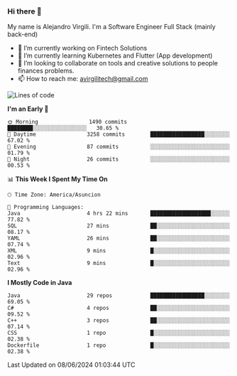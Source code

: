 ### Hi there 👋

My name is Alejandro Virgili. I'm a Software Engineer Full Stack (mainly back-end)


- 🔭 I’m currently working on Fintech Solutions
- 🌱 I’m currently learning Kubernetes and Flutter (App development)
- 👯 I’m looking to collaborate on tools and creative solutions to people finances problems.
- 📫 How to reach me: avirgilitech@gmail.com
  
<!--START_SECTION:waka-->
![Lines of code](https://img.shields.io/badge/From%20Hello%20World%20I%27ve%20Written-559.5%20thousand%20lines%20of%20code-blue)

**I'm an Early 🐤** 

```text
🌞 Morning                1490 commits        ████████░░░░░░░░░░░░░░░░░   30.65 % 
🌆 Daytime                3258 commits        █████████████████░░░░░░░░   67.02 % 
🌃 Evening                87 commits          ░░░░░░░░░░░░░░░░░░░░░░░░░   01.79 % 
🌙 Night                  26 commits          ░░░░░░░░░░░░░░░░░░░░░░░░░   00.53 % 
```


📊 **This Week I Spent My Time On** 

```text
🕑︎ Time Zone: America/Asuncion

💬 Programming Languages: 
Java                     4 hrs 22 mins       ███████████████████░░░░░░   77.82 % 
SQL                      27 mins             ██░░░░░░░░░░░░░░░░░░░░░░░   08.17 % 
YAML                     26 mins             ██░░░░░░░░░░░░░░░░░░░░░░░   07.74 % 
XML                      9 mins              █░░░░░░░░░░░░░░░░░░░░░░░░   02.96 % 
Text                     9 mins              █░░░░░░░░░░░░░░░░░░░░░░░░   02.96 % 
```

**I Mostly Code in Java** 

```text
Java                     29 repos            █████████████████░░░░░░░░   69.05 % 
C#                       4 repos             ██░░░░░░░░░░░░░░░░░░░░░░░   09.52 % 
C++                      3 repos             ██░░░░░░░░░░░░░░░░░░░░░░░   07.14 % 
CSS                      1 repo              █░░░░░░░░░░░░░░░░░░░░░░░░   02.38 % 
Dockerfile               1 repo              █░░░░░░░░░░░░░░░░░░░░░░░░   02.38 % 
```




 Last Updated on 08/06/2024 01:03:44 UTC
<!--END_SECTION:waka-->
